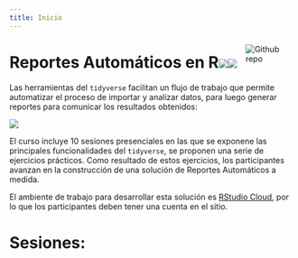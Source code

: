 ```yaml
---
title: Inicio
---
```


<img src="http://mercury.webster.edu/aleshunas/R_learning_infrastructure/images/R.png" style="max-width:15%;min-width:40px;float:right;margin: 10px;" alt="Github repo" />



# Reportes Automáticos en R![](/content/_index_files/Rlogo.svg)![](/content/_index_files/R.png)

Las herramientas del `tidyverse` facilitan un flujo de trabajo que permite automatizar el proceso de importar y analizar datos, para luego generar reportes para comunicar los resultados obtenidos:

![](/./curso_files/data-science.png)


El curso incluye 10 sesiones presenciales en las que se exponene las principales funcionalidades del `tidyverse`, se proponen una serie de ejercicios prácticos. Como resultado de estos ejercicios, los participantes avanzan en la construcción de una solución de Reportes Automáticos a medida.

El ambiente de trabajo para desarrollar  esta solución es [RStudio Cloud](https://rstudio.cloud/), por lo que los participantes deben tener una cuenta en el sitio.

# Sesiones:

